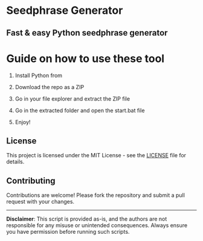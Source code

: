 # Seedphrase Generator
   
## Fast & easy Python seedphrase generator

# Guide on how to use these tool

1. Install Python from  
   
2. Download the repo as a ZIP 

3. Go in your file explorer and extract the ZIP file 

4. Go in the extracted folder and open the start.bat file  

5. Enjoy!  
  
## License 

This project is licensed under the MIT License - see the [LICENSE](LICENSE) file for details.
  
## Contributing 
 
Contributions are welcome! Please fork the repository and submit a pull request with your changes.  

--- 
 
**Disclaimer**: This script is provided as-is, and the authors are not responsible for any misuse or unintended consequences. Always ensure you have permission before running such scripts.